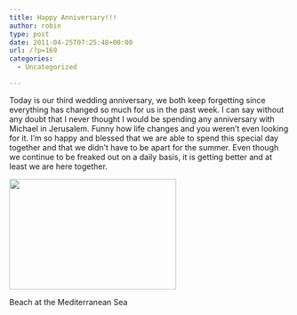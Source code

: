 ```yaml
---
title: Happy Anniversary!!!
author: robin
type: post
date: 2011-04-25T07:25:48+00:00
url: /?p=169
categories:
  - Uncategorized

---
```

Today is our third wedding anniversary, we both keep forgetting since everything has changed so much for us in the past week. I can say without any doubt that I never thought I would be spending any anniversary with Michael in Jerusalem. Funny how life changes and you weren&#8217;t even looking for it. I&#8217;m so happy and blessed that we are able to spend this special day together and that we didn&#8217;t have to be apart for the summer. Even though we continue to be freaked out on a daily basis, it is getting better and at least we are here together.

<div id="attachment_170" style="width: 310px" class="wp-caption aligncenter">
  <a href="http://robinandmike.com/wp-content/uploads/2011/04/DSC_0069.jpg"><img class="size-medium wp-image-170" title="Robin and Michael" src="http://robinandmike.com/wp-content/uploads/2011/04/DSC_0069-300x199.jpg" alt="" width="300" height="199" srcset="http://robinandmike.com/wp-content/uploads/2011/04/DSC_0069-300x199.jpg 300w, http://robinandmike.com/wp-content/uploads/2011/04/DSC_0069-1024x680.jpg 1024w" sizes="(max-width: 300px) 100vw, 300px" /></a>
  
  <p class="wp-caption-text">
    Beach at the Mediterranean Sea
  </p>
</div>